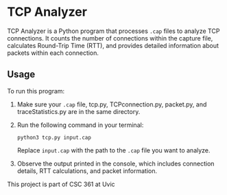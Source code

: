 
# TCP Analyzer

TCP Analyzer is a Python program that processes `.cap` files to analyze TCP connections. It counts the number of connections within the capture file, calculates Round-Trip Time (RTT), and provides detailed information about packets within each connection.

## Usage

To run this program:

1. Make sure your `.cap` file, tcp.py, TCPconnection.py, packet.py, and traceStatistics.py are in the same directory.
2. Run the following command in your terminal:

    ```
    python3 tcp.py input.cap
    ```

    Replace `input.cap` with the path to the `.cap` file you want to analyze.

3. Observe the output printed in the console, which includes connection details, RTT calculations, and packet information.


This project is part of CSC 361 at Uvic

